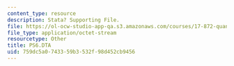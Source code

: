 ```yaml
---
content_type: resource
description: Stata? Supporting File.
file: https://ol-ocw-studio-app-qa.s3.amazonaws.com/courses/17-872-quantitative-research-in-political-science-and-public-policy-spring-2004/759dc5a0743359b3532f98d452cb9456_PS6.DTA
file_type: application/octet-stream
resourcetype: Other
title: PS6.DTA
uid: 759dc5a0-7433-59b3-532f-98d452cb9456
---
```

